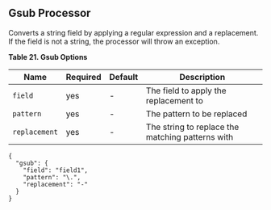 ## Gsub Processor

Converts a string field by applying a regular expression and a replacement. If the field is not a string, the processor will throw an exception.

 **Table 21. Gsub Options**

Name |  Required |  Default |  Description  
---|---|---|---  
`field`| yes| -| The field to apply the replacement to    
`pattern`| yes| -| The pattern to be replaced    
`replacement`| yes| -| The string to replace the matching patterns with  
  
  

    
    
    {
      "gsub": {
        "field": "field1",
        "pattern": "\.",
        "replacement": "-"
      }
    }
